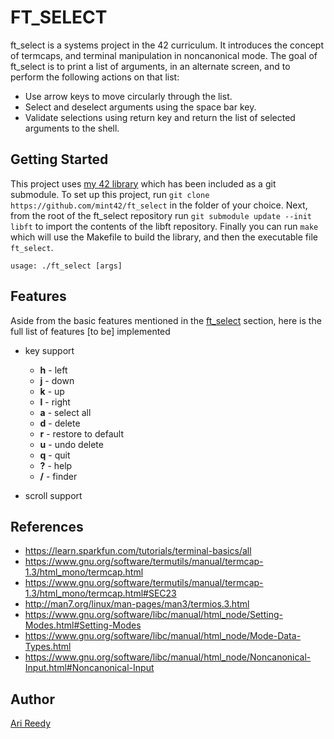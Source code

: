 # FT_SELECT

ft_select is a systems project in the 42 curriculum. It introduces the concept of termcaps, and terminal manipulation in noncanonical mode. The goal of ft_select is to print a list of arguments, in an alternate screen, and to perform the following actions on that list:

- Use arrow keys to move circularly through the list.
- Select and deselect arguments using the space bar key.
- Validate selections using return key and return the list of selected arguments to the shell.

## Getting Started

This project uses [my 42 library](https://github.com/mint42/lib) which has been included as a git submodule. To set up this project, run `git clone https://github.com/mint42/ft_select` in the folder of your choice. Next, from the root of the ft_select repository run `git submodule update --init libft` to import the contents of the libft repository. Finally you can run `make` which will use the Makefile to build the library, and then the executable file `ft_select`.

```
usage: ./ft_select [args]
```

## Features

Aside from the basic features mentioned in the [ft_select](https://github.com/mint42/ft_select#ft_select) section, here is the full list of features [to be] implemented

- key support

	- __h__	-	left
	- __j__	-	down 
	- __k__	-	up
	- __l__	-	right
	- __a__	-	select all
	- __d__	-	delete
	- __r__	-	restore to default
	- __u__	-	undo delete
	- __q__	-	quit
	- __?__	-	help
	- __/__	-	finder

- scroll support

## References 

- https://learn.sparkfun.com/tutorials/terminal-basics/all
- https://www.gnu.org/software/termutils/manual/termcap-1.3/html_mono/termcap.html
- https://www.gnu.org/software/termutils/manual/termcap-1.3/html_mono/termcap.html#SEC23
- http://man7.org/linux/man-pages/man3/termios.3.html
- https://www.gnu.org/software/libc/manual/html_node/Setting-Modes.html#Setting-Modes
- https://www.gnu.org/software/libc/manual/html_node/Mode-Data-Types.html
- https://www.gnu.org/software/libc/manual/html_node/Noncanonical-Input.html#Noncanonical-Input

## Author

[Ari Reedy](https://github.com/mint42/)

